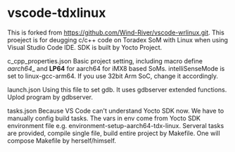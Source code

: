 # vscode-tdxlinux
This is forked from https://github.com/Wind-River/vscode-wrlinux.git. 
This proeject is for deugging c/c++ code on Toradex SoM with Linux when using Visual Studio Code IDE. SDK is built by Yocto Project. 

c_cpp_properties.json
Basic project setting, including macro define _aarch64__ and __LP64__ for aarch64 for iMX8 based SoMs. intelliSenseMode is set to linux-gcc-arm64. If you use
32bit Arm SoC, change it accordingly. 

launch.json
Using this file to set gdb. It uses gdbserver extended functions. Uplod program by gdbserver.

tasks.json
Because VS Code can't understand Yocto SDK now. We have to manually config build tasks. The vars in env come from Yocto SDK environment file 
e.g. environment-setup-aarch64-tdx-linux. Serveral tasks are provided, compile single file, build entire project by Makefile. One will compose Makefile
by herself/himself.



